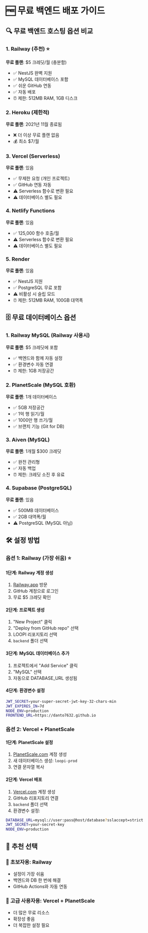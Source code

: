# 🆓 무료 백엔드 배포 가이드

## 🔍 무료 백엔드 호스팅 옵션 비교

### 1. Railway (추천) ⭐
**무료 플랜**: $5 크레딧/월 (충분함)
- ✅ NestJS 완벽 지원
- ✅ MySQL 데이터베이스 포함
- ✅ 쉬운 GitHub 연동
- ✅ 자동 배포
- ⏰ 제한: 512MB RAM, 1GB 디스크

### 2. Heroku (제한적)
**무료 플랜**: 2021년 11월 종료됨
- ❌ 더 이상 무료 플랜 없음
- 💰 최소 $7/월

### 3. Vercel (Serverless)
**무료 플랜**: 있음
- ✅ 무제한 요청 (개인 프로젝트)
- ✅ GitHub 연동 자동
- ⚠️ Serverless 함수로 변환 필요
- ⚠️ 데이터베이스 별도 필요

### 4. Netlify Functions
**무료 플랜**: 있음
- ✅ 125,000 함수 호출/월
- ⚠️ Serverless 함수로 변환 필요
- ⚠️ 데이터베이스 별도 필요

### 5. Render
**무료 플랜**: 있음
- ✅ NestJS 지원
- ✅ PostgreSQL 무료 포함
- ⚠️ 비활성 시 슬립 모드
- ⏰ 제한: 512MB RAM, 100GB 대역폭

## 🗄️ 무료 데이터베이스 옵션

### 1. Railway MySQL (Railway 사용시)
**무료 플랜**: $5 크레딧에 포함
- ✅ 백엔드와 함께 자동 설정
- ✅ 환경변수 자동 연결
- ⏰ 제한: 1GB 저장공간

### 2. PlanetScale (MySQL 호환)
**무료 플랜**: 1개 데이터베이스
- ✅ 5GB 저장공간
- ✅ 1억 행 읽기/월
- ✅ 1000만 행 쓰기/월
- ✅ 브랜치 기능 (Git for DB)

### 3. Aiven (MySQL)
**무료 플랜**: 1개월 $300 크레딧
- ✅ 완전 관리형
- ✅ 자동 백업
- ⏰ 제한: 크레딧 소진 후 유료

### 4. Supabase (PostgreSQL)
**무료 플랜**: 있음
- ✅ 500MB 데이터베이스
- ✅ 2GB 대역폭/월
- ⚠️ PostgreSQL (MySQL 아님)

## 🛠️ 설정 방법

### 옵션 1: Railway (가장 쉬움) ⭐

#### 1단계: Railway 계정 생성
1. [Railway.app](https://railway.app) 방문
2. GitHub 계정으로 로그인
3. 무료 $5 크레딧 확인

#### 2단계: 프로젝트 생성
1. "New Project" 클릭
2. "Deploy from GitHub repo" 선택
3. LOOPI 리포지토리 선택
4. `backend` 폴더 선택

#### 3단계: MySQL 데이터베이스 추가
1. 프로젝트에서 "Add Service" 클릭
2. "MySQL" 선택
3. 자동으로 DATABASE_URL 생성됨

#### 4단계: 환경변수 설정
```bash
JWT_SECRET=your-super-secret-jwt-key-32-chars-min
JWT_EXPIRES_IN=7d
NODE_ENV=production
FRONTEND_URL=https://danto7632.github.io
```

### 옵션 2: Vercel + PlanetScale

#### 1단계: PlanetScale 설정
1. [PlanetScale.com](https://planetscale.com) 계정 생성
2. 새 데이터베이스 생성: `loopi-prod`
3. 연결 문자열 복사

#### 2단계: Vercel 배포
1. [Vercel.com](https://vercel.com) 계정 생성
2. GitHub 리포지토리 연결
3. `backend` 폴더 선택
4. 환경변수 설정:
```bash
DATABASE_URL=mysql://user:pass@host/database?sslaccept=strict
JWT_SECRET=your-secret-key
NODE_ENV=production
```

## 🎯 추천 선택

### 🥇 초보자용: Railway
- 설정이 가장 쉬움
- 백엔드와 DB 한 번에 해결
- GitHub Actions와 자동 연동

### 🥈 고급 사용자용: Vercel + PlanetScale
- 더 많은 무료 리소스
- 확장성 좋음
- 더 복잡한 설정 필요